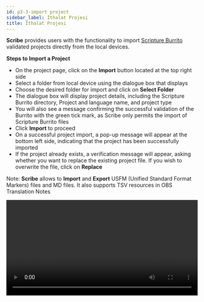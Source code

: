 ```yaml
---
id: p3-3-import project
sidebar_label: İthalat Projesi
title: İthalat Projesi
---
```


**Scribe** provides users with the functionality to import [Scripture Burrito](https://docs.burrito.bible/) validated projects directly from the local devices.

**Steps to Import a Project**

- On the project page, click on the **Import** button located at the top right side
- Select a folder from local device using the dialogue box that displays
- Choose the desired folder for import and click on **Select Folder**
- The dialogue box will display project details, including the Scripture Burrito directory, Project and language name, and project type
- You will also see a message confirming the successful validation of the Burrito with the green tick mark, as Scribe only permits the import of Scripture Burrito files
- Click **Import** to proceed
- On a successful project import, a pop-up message will appear at the bottom left side, indicating that the project has been successfully imported
- If the project already exists, a verification message will appear, asking whether you want to replace the existing project file. If you wish to overwrite the file, click on **Replace**

Note: **Scribe** allows to **Import** and **Export** USFM (Unified Standard Format Markers) files and MD files. It also supports TSV resources in OBS Translation Notes


<video controls src="/assets/importbfile.mov" width="100%" type="video/mov">